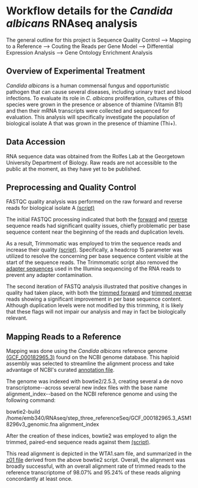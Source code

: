 # Workflow details for the _Candida albicans_ RNAseq analysis 
The general outline for this project is Sequence Quality Control --> Mapping to a Reference --> Couting the Reads per Gene Model --> Differential Expression Analysis --> Gene Ontology Enrichment Analysis

## Overview of Experimental Treatment
_Candida albicans_ is a human commensal fungus and opportunistic pathogen that can cause several diseases, including urinary tract and blood infections. To evaluate its role in _C. albicans_ proliferation, cultures of this species were grown in the presence or absence of thiamine (Vitamin B1) and then their mRNA transcripts were collected and sequenced for evaluation. This analysis will specifically investigate the population of biological isolate A that was grown in the presence of thiamine (Thi+). 

## Data Accession
RNA sequence data was obtained from the Rolfes Lab at the Georgetown University Department of Biology.
Raw reads are not accessible to the public at the moment, as they have yet to be published.


## Preprocessing and Quality Control
FASTQC quality analysis was performed on the raw forward and reverse reads for biological isolate A [(script)](https://github.com/emb340/RNAseq_Project/blob/main/fastqc1.SBATCH)

The initial FASTQC processing indicated that both the [forward](https://github.com/emb340/RNAseq_Project/blob/main/WTA1_1_preclean_fastqc.html) and [reverse](https://github.com/emb340/RNAseq_Project/blob/main/WTA1_2_preclean_fastqc.html) sequence reads had significant quality issues, chiefly problematic per base sequence content near the beginning of the reads and duplication levels.

As a result, Trimmomatic was employed to trim the sequence reads and increase their quality [(script)](https://github.com/emb340/RNAseq_Project/blob/main/trimmomatic_attempt_one.SBATCH). Specifically, a headcrop 15 parameter was utilized to resolve the concerning per base sequence content visible at the start of the sequence reads. The Trimmomatic script also removed the [adapter sequences](https://github.com/emb340/RNAseq_Project/blob/main/TruSeq3-PE.fa) used in the Illumina sequencing of the RNA reads to prevent any adapter contamination.

The second iteration of FASTQ analysis illustrated that positive changes in quality had taken place, with both the [trimmed forward](https://github.com/emb340/RNAseq_Project/blob/main/WTA1_1.trPE_fastqc.html) and [trimmed reverse](https://github.com/emb340/RNAseq_Project/blob/main/WTA1_2.trPE_fastqc.html) reads showing a significant improvement in per base sequence content. Although duplication levels were not modified by this trimming, it is likely that these flags will not impair our analysis and may in fact be biologically relevant. 

## Mapping Reads to a Reference

Mapping was done using the _Candida albicans_ reference genome [(GCF_000182965.3)](https://github.com/emb340/RNAseq_Project/blob/main/GCF_000182965.3_ASM18296v3_genomic.fna) found on the NCBI genome database. This haploid assembly was selected to streamline the alignment process and take advantage of NCBI's curated [annotation file](https://github.com/emb340/RNAseq_Project/blob/main/GCF_000182965.3_ASM18296v3_genomic.gtf).

The genome was indexed with bowtie2/2.5.3, creating several a de novo transcriptome--across several new index files with the base name alignment_index--based on the NCBI reference genome and using the following command: 

bowtie2-build /home/emb340/RNAseq/step_three_referenceSeq/GCF_000182965.3_ASM18296v3_genomic.fna alignment_index

After the creation of these indices, bowtie2 was employed to align the trimmed, paired-end sequence reads against them [(script)](https://github.com/emb340/RNAseq_Project/blob/main/calbicans_bowtie2_alignment.SBATCH).

This read alignment is depicted in the WTA1.sam file, and summarized in the [z01 file](https://github.com/emb340/RNAseq_Project/blob/main/z01.bowtie2) derived from the above bowtie2 script. Overall, the alignment was broadly successful, with an overall alignment rate of trimmed reads to the reference transcriptome of 98.07% and 95.24% of these reads aligning concordantly at least once.

## 

